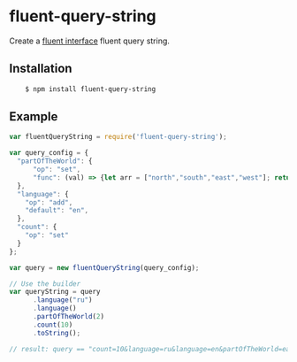 # fluent-query-string

  Create a [fluent interface](https://en.wikipedia.org/wiki/Fluent_interface) fluent query string.

## Installation
```bash
    $ npm install fluent-query-string
```

## Example
```js
var fluentQueryString = require('fluent-query-string');

var query_config = {
  "partOfTheWorld": {
      "op": "set",
      "func": (val) => {let arr = ["north","south","east","west"]; return arr[val]; }
  },
  "language": {
    "op": "add",
    "default": "en",
  },
  "count": {
    "op": "set"
  }
};

var query = new fluentQueryString(query_config);

// Use the builder
var queryString = query
      .language("ru")
      .language()
      .partOfTheWorld(2)
      .count(10)
      .toString();

// result: query == "count=10&language=ru&language=en&partOfTheWorld=east"